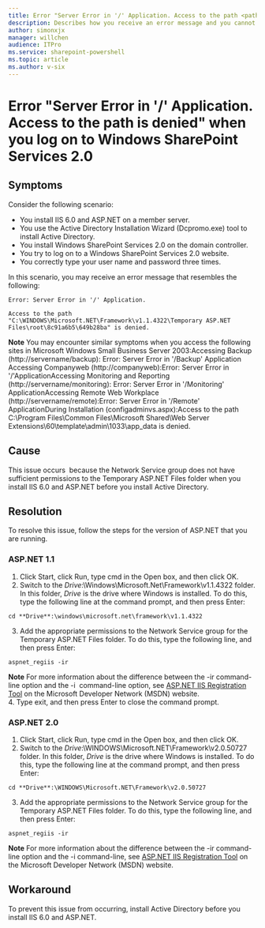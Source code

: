 ```yaml
---
title: Error "Server Error in '/' Application. Access to the path <path> is denied" when you log on to Windows SharePoint Services 2.0
description: Describes how you receive an error message and you cannot log on to SharePoint Services installed on a domain controller by using a correct user name and password. To resolve this issue, you must configure the appropriate permissions ASP.NET.
author: simonxjx
manager: willchen
audience: ITPro
ms.service: sharepoint-powershell
ms.topic: article
ms.author: v-six
---
```


# Error "Server Error in '/' Application. Access to the path  is denied" when you log on to Windows SharePoint Services 2.0  

##  Symptoms  

Consider the following scenario:  

- You install IIS 6.0 and ASP.NET on a member server.   
- You use the Active Directory Installation Wizard (Dcpromo.exe) tool to install Active Directory.  
- You install Windows SharePoint Services 2.0 on the domain controller.  
- You try to log on to a Windows SharePoint Services 2.0 website.   
- You correctly type your user name and password three times.     

In this scenario, you may receive an error message that resembles the following:  

```
Error: Server Error in '/' Application.   

Access to the path "C:\WINDOWS\Microsoft.NET\Framework\v1.1.4322\Temporary ASP.NET Files\root\8c91a6b5\649b28ba" is denied.  
```

**Note** You may encounter similar symptoms when you access the following sites in Microsoft Windows Small Business Server 2003:Accessing Backup (http://servername/backup): Error: Server Error in '/Backup' Application Accessing Companyweb (http://companyweb):Error: Server Error in '/'ApplicationAccessing Monitoring and Reporting (http://servername/monitoring): Error: Server Error in '/Monitoring' ApplicationAccessing Remote Web Workplace (http://servername/remote):Error: Server Error in '/Remote' ApplicationDuring Installation (configadminvs.aspx):Access to the path C:\Program Files\Common Files\Microsoft Shared\Web Server Extensions\60\template\admin\1033\app_data is denied.  

##  Cause  

This issue occurs  because the Network Service group does not have sufficient permissions to the Temporary ASP.NET Files folder when you install IIS 6.0 and ASP.NET before you install Active Directory.   

##  Resolution  

To resolve this issue, follow the steps for the version of ASP.NET that you are running.
   
### ASP.NET 1.1  

1. Click Start, click Run, type cmd in the Open  box, and then click OK.   
2. Switch to the *Drive*:\Windows\Microsoft.Net\Framework\v1.1.4322 folder. In this folder, *Drive* is the drive where Windows is installed. To do this, type the following line at the command prompt, and then press Enter:
  ```
  cd **Drive**:\windows\microsoft.net\framework\v1.1.4322
  ```    
3. Add the appropriate permissions to the Network Service group for the Temporary ASP.NET Files folder. To do this, type the following line, and then press Enter:
  ```
  aspnet_regiis -ir
  ```
  **Note** For more information about the difference between the -ir  command-line option and the -i  command-line option, see [ASP.NET IIS Registration Tool](http://msdn2.microsoft.com/library/k6h9cz8h%28vs.71%29.aspx) on the Microsoft Developer Network (MSDN) website.    
4. Type exit, and then press Enter to close the command prompt.     

### ASP.NET 2.0  

1. Click Start, click Run, type cmd  in the Open  box, and then click OK.   
2. Switch to the *Drive*:\WINDOWS\Microsoft.NET\Framework\v2.0.50727 folder. In this folder, *Drive* is the drive where Windows is installed. To do this, type the following line at the command prompt, and then press Enter:
  ```
  cd **Drive**:\WINDOWS\Microsoft.NET\Framework\v2.0.50727
  ```    
3. Add the appropriate permissions to the Network Service group for the Temporary ASP.NET Files folder. To do this, type the following line, and then press Enter:
  ```
  aspnet_regiis -ir
  ```
  **Note** For more information about the difference between the -ir command-line option and the -i command-line, see [ASP.NET IIS Registration Tool](http://msdn2.microsoft.com/library/k6h9cz8h%28vs.71%29.aspx) on the Microsoft Developer Network (MSDN) website.      

##  Workaround  

To prevent this issue from occurring, install Active Directory before you install IIS 6.0 and ASP.NET.
